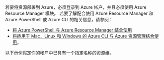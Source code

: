 若要将资源部署到 Azure，必须登录到 Azure 帐户，并且必须使用 Azure Resource Manager 模块。 若要了解配合使用 Azure Resource Manager 和 Azure PowerShell 或 Azure CLI 的相关信息，请参阅：

* [将 Azure PowerShell 与 Azure Resource Manager 结合使用](../articles/azure-resource-manager/powershell-azure-resource-manager.md)
* [将适用于 Mac、Linux 和 Windows 的 Azure CLI 与 Azure 资源管理结合使用](../articles/azure-resource-manager/xplat-cli-azure-resource-manager.md)。

以下示例假定你的帐户中已具有一个指定名称的资源组。